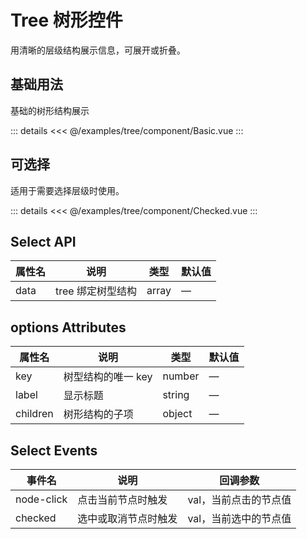 <script setup>
import Basic from './component/Basic.vue'
import Checked from './component/Checked.vue'
</script>

# Tree 树形控件

用清晰的层级结构展示信息，可展开或折叠。

## 基础用法

基础的树形结构展示
<Demo>
<Basic/>

::: details
<<< @/examples/tree/component/Basic.vue
:::
</Demo>

## 可选择

适用于需要选择层级时使用。
<Demo>
<Checked/>

::: details
<<< @/examples/tree/component/Checked.vue
:::
</Demo>

## Select API

| 属性名 | 说明              | 类型  | 默认值 |
| ------ | ----------------- | ----- | ------ |
| data   | tree 绑定树型结构 | array | —      |

## options Attributes

| 属性名   | 说明               | 类型   | 默认值 |
| -------- | ------------------ | ------ | ------ |
| key      | 树型结构的唯一 key | number | —      |
| label    | 显示标题           | string | —      |
| children | 树形结构的子项     | object | —      |

## Select Events

| 事件名     | 说明                 | 回调参数              |
| ---------- | -------------------- | --------------------- |
| node-click | 点击当前节点时触发   | val，当前点击的节点值 |
| checked    | 选中或取消节点时触发 | val，当前选中的节点值 |
